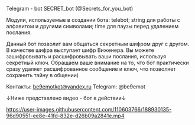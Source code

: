 Telegram - bot SECRET_bot (@Secrets_for_you_bot)

Модули, используемые в создании бота: telebot; string для работы с алфавитом и другими символами; time для паузы перед удалением послания. 

Данный бот позволит вам общаться секретным шифром друг с другом. В качестве шифра выступает шифр Виженера.
Вы можете зашифровывать и расшифровывать ваши послания, используя секретный ключ. Обращаем ваше внимание на то,
что бот практически сразу удаляет расшифрованное сообщение и ключ, что позволяет сохранить тайну в общении)

Контакты: be9emotkot@yandex.ru Telegram: @be9emot

↓Ниже представлено видео - бот в действии↓

https://user-images.githubusercontent.com/110603766/188930135-96d90551-ee8e-41fd-832e-d26b09a2841e.mp4



